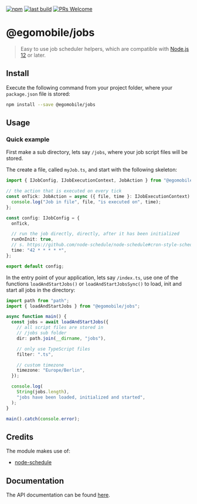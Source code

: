 [![npm](https://img.shields.io/npm/v/@egomobile/jobs.svg)](https://www.npmjs.com/package/@egomobile/jobs)
[![last build](https://img.shields.io/github/workflow/status/egomobile/node-jobs/Publish)](https://github.com/egomobile/node-jobs/actions?query=workflow%3APublish)
[![PRs Welcome](https://img.shields.io/badge/PRs-welcome-brightgreen.svg?style=flat-square)](https://github.com/egomobile/node-jobs/pulls)

# @egomobile/jobs

> Easy to use job scheduler helpers, which are compatible with
> [Node.js 12](https://nodejs.org/en/blog/release/v12.0.0/) or later.

## Install

Execute the following command from your project folder, where your
`package.json` file is stored:

```bash
npm install --save @egomobile/jobs
```

## Usage

### Quick example

First make a sub directory, lets say `/jobs`, where your job script files will
be stored.

The create a file, called `myJob.ts`, and start with the following skeleton:

```typescript
import { IJobConfig, IJobExecutionContext, JobAction } from "@egomobile/jobs";

// the action that is executed on every tick
const onTick: JobAction = async ({ file, time }: IJobExecutionContext) => {
  console.log("Job in file", file, "is executed on", time);
};

const config: IJobConfig = {
  onTick,

  // run the job directly, directly, after it has been initialized
  runOnInit: true,
  // s. https://github.com/node-schedule/node-schedule#cron-style-scheduling
  time: "42 * * * * *",
};

export default config;
```

In the entry point of your application, lets say `/index.ts`, use one of the
functions `loadAndStartJobs()` or `loadAndStartJobsSync()` to load, init and
start all jobs in the directory:

```typescript
import path from "path";
import { loadAndStartJobs } from "@egomobile/jobs";

async function main() {
  const jobs = await loadAndStartJobs({
    // all script files are stored in
    // /jobs sub folder
    dir: path.join(__dirname, "jobs"),

    // only use TypeScript files
    filter: ".ts",

    // custom timezone
    timezone: "Europe/Berlin",
  });

  console.log(
    String(jobs.length),
    "jobs have been loaded, initialized and started",
  );
}

main().catch(console.error);
```

## Credits

The module makes use of:

- [node-schedule](https://github.com/node-schedule)

## Documentation

The API documentation can be found
[here](https://egomobile.github.io/node-jobs/).
